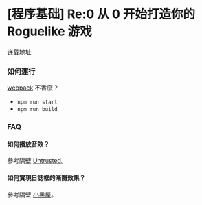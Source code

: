 [程序基础] Re:0 从 0 开始打造你的 Roguelike 游戏
==========

[连载地址](http://www.gamecreator.com.cn/forum.php?mod=viewthread&tid=238&page=1&extra=#pid1026)

### 如何運行
[webpack](https://webpack.js.org/) 不香麼？
- `npm run start`
- `npm run build`


### FAQ

#### 如何播放音效？
參考隔壁 [Untrusted](https://github.com/lychees/untrusted/blob/master/scripts/sound.js)。

#### 如何實現日誌框的漸隱效果？
參考隔壁 [小黑屋](https://github.com/doublespeakgames/adarkroom/blob/master/script/notifications.js)。